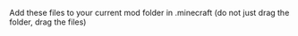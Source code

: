 Add these files to your current mod folder in .minecraft (do not just drag the folder, drag the files)
